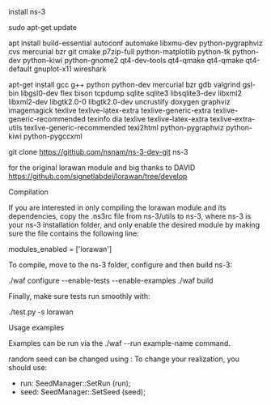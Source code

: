 install ns-3


sudo apt-get update

apt install build-essential autoconf automake libxmu-dev python-pygraphviz cvs mercurial bzr git cmake p7zip-full python-matplotlib python-tk python-dev python-kiwi python-gnome2 qt4-dev-tools qt4-qmake qt4-qmake qt4-default gnuplot-x11 wireshark

apt-get install gcc g++ python python-dev mercurial bzr gdb valgrind gsl-bin libgsl0-dev flex bison tcpdump sqlite sqlite3 libsqlite3-dev libxml2 libxml2-dev libgtk2.0-0 libgtk2.0-dev uncrustify doxygen graphviz imagemagick texlive texlive-latex-extra texlive-generic-extra texlive-generic-recommended texinfo dia texlive texlive-latex-extra texlive-extra-utils texlive-generic-recommended texi2html python-pygraphviz python-kiwi python-pygccxml

git clone https://github.com/nsnam/ns-3-dev-git ns-3

for the original lorawan module and big thanks to DAVID 
https://github.com/signetlabdei/lorawan/tree/develop



Compilation

If you are interested in only compiling the lorawan module and its dependencies, copy the .ns3rc file from ns-3/utils to ns-3, where ns-3 is your ns-3 installation folder, and only enable the desired module by making sure the file contains the following line:

modules_enabled = ['lorawan']

To compile, move to the ns-3 folder, configure and then build ns-3:

./waf configure --enable-tests --enable-examples
./waf build

Finally, make sure tests run smoothly with:

./test.py -s lorawan

Usage examples

Examples can be run via the ./waf --run example-name command.

random seed can be changed using :
To change your realization, you should use:
- run: SeedManager::SetRun (run);
- seed: SeedManager::SetSeed (seed); 
